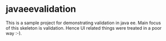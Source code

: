 # javaeevalidation

This is a sample project for demonstrating validation in java ee. Main focus of this skeleton is validation.
Hence UI related things were treated in a poor way :-).